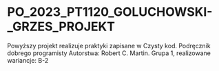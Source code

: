 # PO_2023_PT1120_GOLUCHOWSKI-_GRZES_PROJEKT
Powyższy projekt realizuje praktyki zapisane w Czysty kod. Podręcznik dobrego programisty Autorstwa: Robert C. Martin.
Grupa 1, realizowane wariancje: B-2
